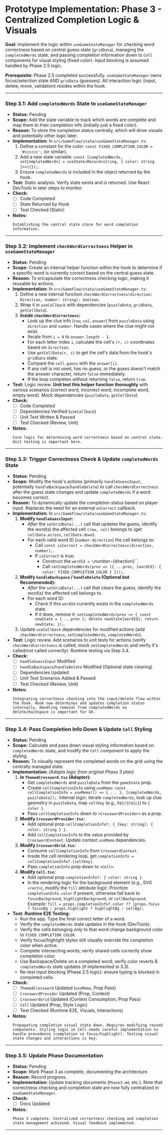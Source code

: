 # Prototype Implementation: Phase 3 - Centralized Completion Logic & Visuals

**Goal:** Implement the logic *within `useGameStateManager`* for checking word correctness based on central guess state (`gridData`), managing the `completedWords` state, and passing completion information down to `Cell` components for visual styling (fixed color). Input blocking is assumed handled by Phase 2.5 logic.

**Prerequisite:** Phase 2.5 completed successfully. `useGameStateManager` owns focus/selection state AND `gridData` (guesses). All interaction logic (input, delete, move, validation) resides within the hook.

---

### Step 3.1: Add `completedWords` State to `useGameStateManager`

*   **Status:** Pending
*   **Scope:** Add the state variable to track which words are complete and map them to their completion info (initially just a fixed color).
*   **Reason:** To store the completion status centrally, which will drive visuals and potentially other logic later.
*   **Implementation:** In `src/GameFlow/state/useGameStateManager.ts`:
    1.  Define a constant for the color: `const FIXED_COMPLETION_COLOR = '#cccccc';` (or similar).
    2.  Add a new state variable: `const [completedWords, setCompletedWords] = useState<Record<string, { color: string }>>({});`.
    3.  Ensure `completedWords` is included in the object returned by the hook.
*   **Test:** Static analysis. Verify state exists and is returned. Use React DevTools in later steps to monitor.
*   **Check:**
    *   [ ] Code Completed
    *   [ ] State Returned by Hook
    *   [ ] Test Checked (Static)
*   **Notes:**
    ```text
    Establishing the central state store for word completion information.
    ```

---

### Step 3.2: Implement `checkWordCorrectness` Helper in `useGameStateManager`

*   **Status:** Pending
*   **Scope:** Create an internal helper function within the hook to determine if a specific word is currently correct based on the central guess state.
*   **Reason:** To encapsulate the correctness checking logic, making it reusable by actions.
*   **Implementation:** In `src/GameFlow/state/useGameStateManager.ts`:
    1.  Define a new internal function `checkWordCorrectness(direction: Direction, number: string): boolean`.
    2.  Wrap it in `useCallback` with dependencies (`puzzleData`, `gridData`, `getCellData`).
    3.  **Inside `checkWordCorrectness`:**
        *   Look up the clue info (`row`, `col`, `answer`) from `puzzleData` using `direction` and `number`. Handle cases where the clue might not exist.
        *   Iterate from `i = 0` to `answer.length - 1`.
        *   For each letter index `i`, calculate the cell's `(r, c)` coordinates based on `direction`.
        *   Use `getCellData(r, c)` to get the cell's data from the hook's `gridData` state.
        *   Compare the `cell.guess` with the `answer[i]`.
        *   If any cell is not used, has no guess, or the guess doesn't match the answer character, return `false` immediately.
        *   If the loop completes without returning `false`, return `true`.
*   **Test:** Logic review. **Unit test this helper function thoroughly** with various scenarios (correct word, incorrect word, incomplete word, empty word). Mock dependencies (`puzzleData`, `getCellData`).
*   **Check:**
    *   [ ] Code Completed
    *   [ ] Dependencies Verified (`useCallback`)
    *   [ ] Unit Test Written & Passed
    *   [ ] Test Checked (Review, Unit)
*   **Notes:**
    ```text
    Core logic for determining word correctness based on central state. Unit testing is important here.
    ```

---

### Step 3.3: Trigger Correctness Check & Update `completedWords` State

*   **Status:** Pending
*   **Scope:** Modify the hook's actions (primarily `handleGuessInput`, potentially `handleBackspace`/`handleDelete`) to call `checkWordCorrectness` after the guess state changes and update `completedWords` if a word becomes correct.
*   **Reason:** To dynamically update the completion status based on player input. Replaces the need for an external `onCorrect` callback.
*   **Implementation:** In `src/GameFlow/state/useGameStateManager.ts`:
    1.  **Modify `handleGuessInput`:**
        *   *After* the `setGridData(...)` call that updates the guess, identify the word(s) the affected cell `(row, col)` belongs to (get `cellData.across`, `cellData.down`).
        *   For each valid word ID (`number-direction`) the cell belongs to:
            *   Call `const isCorrect = checkWordCorrectness(direction, number);`.
            *   If `isCorrect` is true:
                *   Construct the `wordId = \`${number}-${direction}\``.
                *   Call `setCompletedWords(prev => ({ ...prev, [wordId]: { color: FIXED_COMPLETION_COLOR } }));`.
    2.  **Modify `handleBackspace` / `handleDelete` (Optional but Recommended):**
        *   *After* the `setGridData(...)` call that clears the guess, identify the word(s) the affected cell belongs to.
        *   For each word ID:
            *   Check if this `wordId` currently exists in the `completedWords` state.
            *   If it does, remove it: `setCompletedWords(prev => { const newState = { ...prev }; delete newState[wordId]; return newState; });`.
    3.  Update `useCallback` dependencies for modified actions (add `checkWordCorrectness`, `setCompletedWords`, `completedWords`).
*   **Test:** Logic review. Add scenarios to unit tests for actions (verify `checkWordCorrectness` is called, mock `setCompletedWords` and verify it's called/not called correctly). Runtime testing via Step 3.4.
*   **Check:**
    *   [ ] `handleGuessInput` Modified
    *   [ ] `handleBackspace`/`handleDelete` Modified (Optional state clearing)
    *   [ ] Dependencies Updated
    *   [ ] Unit Test Scenarios Added & Passed
    *   [ ] Test Checked (Review, Unit)
*   **Notes:**
    ```text
    Integrating correctness checking into the input/delete flow within the hook. Hook now determines and updates completion status internally. Handling removal from completedWords on delete/backspace is important for UX.
    ```

---

### Step 3.4: Pass Completion Info Down & Update `Cell` Styling

*   **Status:** Pending
*   **Scope:** Calculate and pass down visual styling information based on `completedWords` state, and modify the `Cell` component to apply the styling.
*   **Reason:** To visually represent the completed words on the grid using the centrally managed state.
*   **Implementation:** *(Adapts logic from original Phase 3 plan)*
    1.  **In `ThemedCrossword.tsx` (Adapter):**
        *   Get `completedWords` and `puzzleData` from the `gameState` prop.
        *   Create `cellCompletionInfo` using `useMemo`: `const cellCompletionInfo = useMemo(() => { ... }, [completedWords, puzzleData]);`. Internal logic: iterate `completedWords`, look up clue geometry in `puzzleData`, map `cellKey` (e.g., `R${r}C${c}`) to `{ color }`.
        *   Pass `cellCompletionInfo` down to `<CrosswordProvider>` as a prop.
    2.  **Modify `CrosswordProvider.tsx`:**
        *   Add optional prop `cellCompletionInfo?: { [key: string]: { color: string } }`.
        *   Add `cellCompletionInfo` to the value provided by `CrosswordContext`. Update context `useMemo` dependencies.
    3.  **Modify `CrosswordGrid.tsx`:**
        *   Consume `cellCompletionInfo` from `CrosswordContext`.
        *   Inside the cell rendering loop, get `completionInfo = cellCompletionInfo?.[cellKey]`.
        *   Pass `completionInfo` prop down to `<Cell>`.
    4.  **Modify `Cell.tsx`:**
        *   Add optional prop `completionInfo?: { color: string }`.
        *   In the rendering logic for the background element (e.g., SVG `<rect>`), modify the `fill` attribute logic: Prioritize `completionInfo.color` if present, otherwise fall back to `focusBackground`, `highlightBackground`, or `cellBackground`. Example: `fill = props.completionInfo?.color ?? (props.focus ? focusBg : props.highlight ? highlightBg : cellBg);`
*   **Test:** **Runtime E2E Testing:**
    *   Run the app. Type the final correct letter of a word.
    *   Verify the `completedWords` state updates in the hook (DevTools).
    *   Verify the cells belonging *only* to that word change background color to `FIXED_COMPLETION_COLOR`.
    *   Verify focus/highlight styles still visually override the completion color when active.
    *   Complete intersecting words; verify shared cells correctly show completion color.
    *   Use Backspace/Delete on a completed word; verify color reverts & `completedWords` state updates (if implemented in 3.3).
    *   Re-test input blocking (Phase 2.5 logic): ensure typing is blocked in completed cells.
*   **Check:**
    *   [ ] `ThemedCrossword` Updated (`useMemo`, Prop Pass)
    *   [ ] `CrosswordProvider` Updated (Prop, Context)
    *   [ ] `CrosswordGrid` Updated (Context Consumption, Prop Pass)
    *   [ ] `Cell` Updated (Prop, Style Logic)
    *   [ ] Test Checked (Runtime E2E, Visuals, Interactions)
*   **Notes:**
    ```text
    Propagating completion visual state down. Requires modifying reused components. Styling logic in Cell needs careful implementation to handle precedence (completion vs focus/highlight). Testing visual state changes and interactions is key.
    ```

---

### Step 3.5: Update Phase Documentation

*   **Status:** Pending
*   **Scope:** Mark Phase 3 as complete, documenting the architecture.
*   **Reason:** Record progress.
*   **Implementation:** Update tracking documents (`Phase3.md`, etc.). Note that correctness checking and completion state are now fully centralized in `useGameStateManager`.
*   **Check:**
    *   [ ] Docs Updated
*   **Notes:**
    ```text
    Phase 3 complete. Centralized correctness checking and completion state management achieved. Visual feedback implemented.
    ```

---